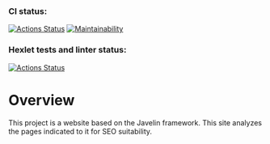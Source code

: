 ### CI status:
[![Actions Status](https://github.com/MarkDementev/java-project-72/workflows/Java%20CI/badge.svg)](https://github.com/MarkDementev/java-project-72/actions)
[![Maintainability](https://api.codeclimate.com/v1/badges/d68eab16a4dae3be7b2b/maintainability)](https://codeclimate.com/github/MarkDementev/java-project-72/maintainability)

### Hexlet tests and linter status:
[![Actions Status](https://github.com/MarkDementev/java-project-72/workflows/hexlet-check/badge.svg)](https://github.com/MarkDementev/java-project-72/actions)

# Overview

This project is a website based on the Javelin framework. This site analyzes the pages indicated to it for SEO suitability.
